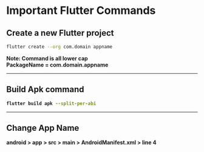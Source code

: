 # Important Flutter Commands

## Create a new Flutter project

```bash
flutter create --org com.domain appname
```

<b>
Note: Command is all lower cap <br>
PackageName = com.domain.appname
</br>

<hr>

## Build Apk command

```bash
flutter build apk --split-per-abi
```

<hr>

## Change App Name

android > app > src > main > AndroidManifest.xml > line 4
